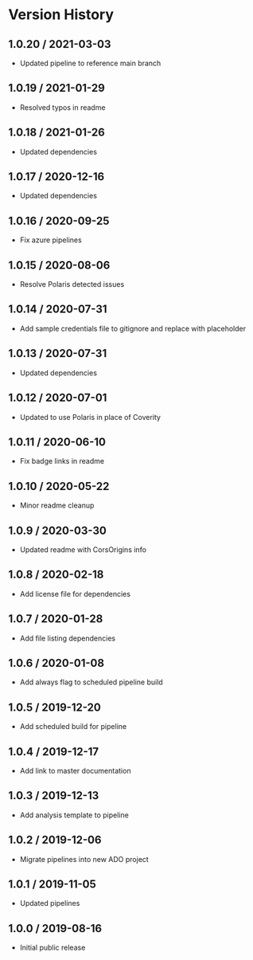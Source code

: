 # Version History

## 1.0.20 / 2021-03-03

- Updated pipeline to reference main branch

## 1.0.19 / 2021-01-29

- Resolved typos in readme

## 1.0.18 / 2021-01-26

- Updated dependencies

## 1.0.17 / 2020-12-16

- Updated dependencies

## 1.0.16 / 2020-09-25

- Fix azure pipelines

## 1.0.15 / 2020-08-06

- Resolve Polaris detected issues

## 1.0.14 / 2020-07-31

- Add sample credentials file to gitignore and replace with placeholder

## 1.0.13 / 2020-07-31

- Updated dependencies

## 1.0.12 / 2020-07-01

- Updated to use Polaris in place of Coverity

## 1.0.11 / 2020-06-10

- Fix badge links in readme

## 1.0.10 / 2020-05-22

- Minor readme cleanup

## 1.0.9 / 2020-03-30

- Updated readme with CorsOrigins info

## 1.0.8 / 2020-02-18

- Add license file for dependencies

## 1.0.7 / 2020-01-28

- Add file listing dependencies

## 1.0.6 / 2020-01-08

- Add always flag to scheduled pipeline build

## 1.0.5 / 2019-12-20

- Add scheduled build for pipeline

## 1.0.4 / 2019-12-17

- Add link to master documentation

## 1.0.3 / 2019-12-13

- Add analysis template to pipeline

## 1.0.2 / 2019-12-06

- Migrate pipelines into new ADO project

## 1.0.1 / 2019-11-05

- Updated pipelines

## 1.0.0 / 2019-08-16

- Initial public release
